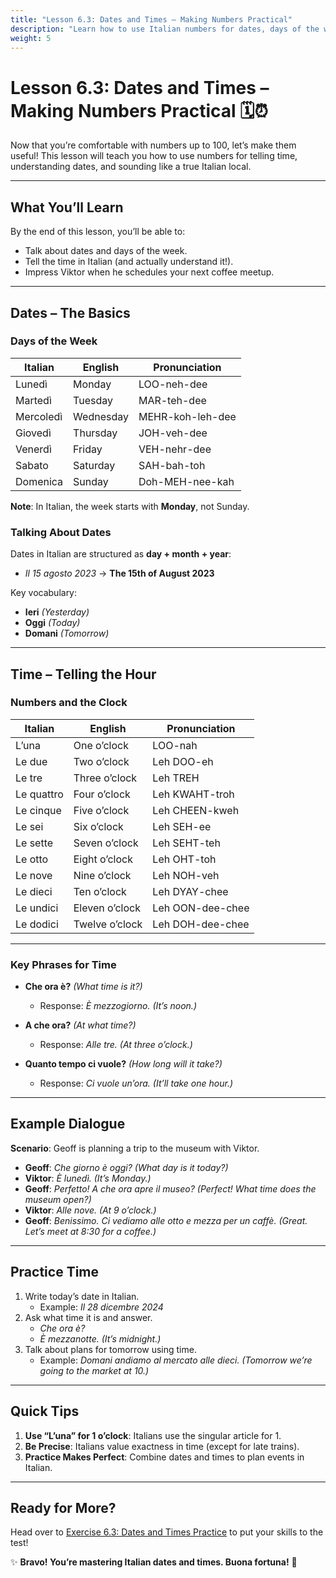 ```yaml
---
title: "Lesson 6.3: Dates and Times – Making Numbers Practical"
description: "Learn how to use Italian numbers for dates, days of the week, and telling time in real-life scenarios."
weight: 5
---
```


# Lesson 6.3: Dates and Times – Making Numbers Practical 🗓️⏰  

Now that you’re comfortable with numbers up to 100, let’s make them useful! This lesson will teach you how to use numbers for telling time, understanding dates, and sounding like a true Italian local.

---

## What You’ll Learn  

By the end of this lesson, you’ll be able to:  
- Talk about dates and days of the week.  
- Tell the time in Italian (and actually understand it!).  
- Impress Viktor when he schedules your next coffee meetup.  

---

## Dates – The Basics  

### Days of the Week  
| Italian       | English         | Pronunciation       |  
|---------------|-----------------|---------------------|  
| Lunedì        | Monday          | LOO-neh-dee         |  
| Martedì       | Tuesday         | MAR-teh-dee         |  
| Mercoledì     | Wednesday       | MEHR-koh-leh-dee    |  
| Giovedì       | Thursday        | JOH-veh-dee         |  
| Venerdì       | Friday          | VEH-nehr-dee        |  
| Sabato        | Saturday        | SAH-bah-toh         |  
| Domenica      | Sunday          | Doh-MEH-nee-kah     |  

**Note**: In Italian, the week starts with **Monday**, not Sunday.  

### Talking About Dates  
Dates in Italian are structured as **day + month + year**:  
- *Il 15 agosto 2023* → **The 15th of August 2023**  

Key vocabulary:  
- **Ieri** *(Yesterday)*  
- **Oggi** *(Today)*  
- **Domani** *(Tomorrow)*  

---

## Time – Telling the Hour  

### Numbers and the Clock  
| Italian         | English         | Pronunciation       |  
|-----------------|-----------------|---------------------|  
| L’una           | One o’clock     | LOO-nah             |  
| Le due          | Two o’clock     | Leh DOO-eh          |  
| Le tre          | Three o’clock   | Leh TREH            |  
| Le quattro      | Four o’clock    | Leh KWAHT-troh      |  
| Le cinque       | Five o’clock    | Leh CHEEN-kweh      |  
| Le sei          | Six o’clock     | Leh SEH-ee          |  
| Le sette        | Seven o’clock   | Leh SEHT-teh        |  
| Le otto         | Eight o’clock   | Leh OHT-toh         |  
| Le nove         | Nine o’clock    | Leh NOH-veh         |  
| Le dieci        | Ten o’clock     | Leh DYAY-chee       |  
| Le undici       | Eleven o’clock  | Leh OON-dee-chee    |  
| Le dodici       | Twelve o’clock  | Leh DOH-dee-chee    |  

---

### Key Phrases for Time  

- **Che ora è?** *(What time is it?)*  
  - Response: *È mezzogiorno.* *(It’s noon.)*  

- **A che ora?** *(At what time?)*  
  - Response: *Alle tre.* *(At three o’clock.)*  

- **Quanto tempo ci vuole?** *(How long will it take?)*  
  - Response: *Ci vuole un’ora.* *(It’ll take one hour.)*  

---

## Example Dialogue  

**Scenario**: Geoff is planning a trip to the museum with Viktor.  

- **Geoff**: *Che giorno è oggi?* *(What day is it today?)*  
- **Viktor**: *È lunedì.* *(It’s Monday.)*  
- **Geoff**: *Perfetto! A che ora apre il museo?* *(Perfect! What time does the museum open?)*  
- **Viktor**: *Alle nove.* *(At 9 o’clock.)*  
- **Geoff**: *Benissimo. Ci vediamo alle otto e mezza per un caffè.* *(Great. Let’s meet at 8:30 for a coffee.)*  

---

## Practice Time  

1. Write today’s date in Italian.  
   - Example: *Il 28 dicembre 2024*  
2. Ask what time it is and answer.  
   - *Che ora è?*  
   - *È mezzanotte.* *(It’s midnight.)*  
3. Talk about plans for tomorrow using time.  
   - Example: *Domani andiamo al mercato alle dieci.* *(Tomorrow we’re going to the market at 10.)*  

---

## Quick Tips  

1. **Use “L’una” for 1 o’clock**: Italians use the singular article for 1.  
2. **Be Precise**: Italians value exactness in time (except for late trains).  
3. **Practice Makes Perfect**: Combine dates and times to plan events in Italian.  

---

## Ready for More?  

Head over to [Exercise 6.3: Dates and Times Practice](../exercise6.3/) to put your skills to the test!  

✨ **Bravo! You’re mastering Italian dates and times. Buona fortuna!** 🌟  
